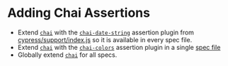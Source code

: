 # Adding Chai Assertions

- Extend [`chai`](http://chaijs.com/) with the [`chai-date-string`](http://chaijs.com/plugins/chai-date-string/) assertion plugin from [cypress/support/index.js](cypress/support/index.js) so it is available in every spec file.
- Extend [`chai`](http://chaijs.com/) with the [`chai-colors`](http://chaijs.com/plugins/chai-colors/) assertion plugin in a single [spec file](cypress/integration/extending-chai-assertion-plugins-spec.js)
- Globally extend [`chai`](http://chaijs.com/) for all specs.

